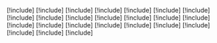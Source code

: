 [!include[](create-apps-overview.md)]
[!include[](install-personal-app.md)]
[!include[](create-first-app.md)]
[!include[](overview-of-the-power-apps-app.md)]
[!include[](understand-power-apps-studio.md)]
[!include[](use-the-fluent-ui-controls.md)]
[!include[](create-additional-apps.md)]
[!include[](use-teams-integration-object.md)]
[!include[](overview-data-platform.md)]
[!include[](data-platform-compare.md)]
[!include[](create-table.md)]
[!include[](edit-delete-table.md)]
[!include[](relationships-table.md)]
[!include[](table-columns.md)]
[!include[](table-data-powerbi.md)]
[!include[](manage-your-apps.md)]
[!include[](publish-and-share-apps.md)]
[!include[](remove-your-apps.md)]
[!include[](uninstall-personal-apps.md)]
[!include[](use-sample-apps-from-teams-store.md)]
[!include[](employee-ideas.md)]
[!include[](inspection.md)]
[!include[](issue-reporting.md)]
[!include[](known-issues-limitations.md)]